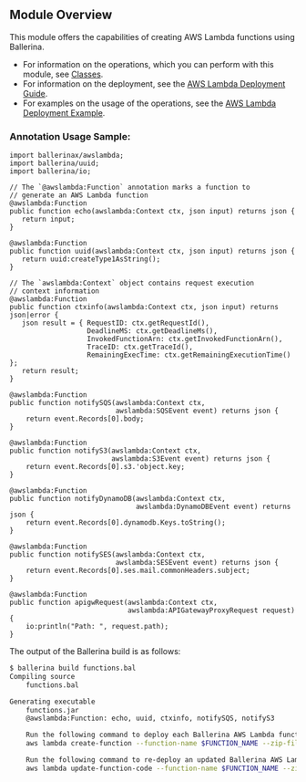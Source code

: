 ## Module Overview

This module offers the capabilities of creating AWS Lambda functions using Ballerina. 

- For information on the operations, which you can perform with this module, see [Classes](/swan-lake/learn/api-docs/ballerina/awslambda/index.html#classes). 
- For information on the deployment, see the [AWS Lambda Deployment Guide](/swan-lake/learn/deployment/aws-lambda/).
- For examples on the usage of the operations, see the [AWS Lambda Deployment Example](/swan-lake/learn/by-example/aws-lambda-deployment.html).

### Annotation Usage Sample:

```ballerina
import ballerinax/awslambda;
import ballerina/uuid;
import ballerina/io;

// The `@awslambda:Function` annotation marks a function to
// generate an AWS Lambda function
@awslambda:Function
public function echo(awslambda:Context ctx, json input) returns json {
   return input;
}

@awslambda:Function
public function uuid(awslambda:Context ctx, json input) returns json {
   return uuid:createType1AsString();
}

// The `awslambda:Context` object contains request execution
// context information
@awslambda:Function
public function ctxinfo(awslambda:Context ctx, json input) returns json|error {
   json result = { RequestID: ctx.getRequestId(),
                   DeadlineMS: ctx.getDeadlineMs(),
                   InvokedFunctionArn: ctx.getInvokedFunctionArn(),
                   TraceID: ctx.getTraceId(),
                   RemainingExecTime: ctx.getRemainingExecutionTime() };
   return result;
}

@awslambda:Function
public function notifySQS(awslambda:Context ctx, 
                          awslambda:SQSEvent event) returns json {
    return event.Records[0].body;
}

@awslambda:Function
public function notifyS3(awslambda:Context ctx, 
                         awslambda:S3Event event) returns json {
    return event.Records[0].s3.'object.key;
}

@awslambda:Function
public function notifyDynamoDB(awslambda:Context ctx, 
                               awslambda:DynamoDBEvent event) returns json {
    return event.Records[0].dynamodb.Keys.toString();
}

@awslambda:Function
public function notifySES(awslambda:Context ctx, 
                          awslambda:SESEvent event) returns json {
    return event.Records[0].ses.mail.commonHeaders.subject;
}

@awslambda:Function
public function apigwRequest(awslambda:Context ctx, 
                             awslambda:APIGatewayProxyRequest request) {
    io:println("Path: ", request.path);
}
```

The output of the Ballerina build is as follows:

```bash
$ ballerina build functions.bal 
Compiling source
    functions.bal

Generating executable
	functions.jar
	@awslambda:Function: echo, uuid, ctxinfo, notifySQS, notifyS3

	Run the following command to deploy each Ballerina AWS Lambda function:
	aws lambda create-function --function-name $FUNCTION_NAME --zip-file fileb://aws-ballerina-lambda-functions.zip --handler functions.$FUNCTION_NAME --runtime provided --role $LAMBDA_ROLE_ARN --layers arn:aws:lambda:$REGION_ID:134633749276:layer:ballerina-jre11:1 --memory-size 512 --timeout 10

	Run the following command to re-deploy an updated Ballerina AWS Lambda function:
	aws lambda update-function-code --function-name $FUNCTION_NAME --zip-file fileb://aws-ballerina-lambda-functions.zip
